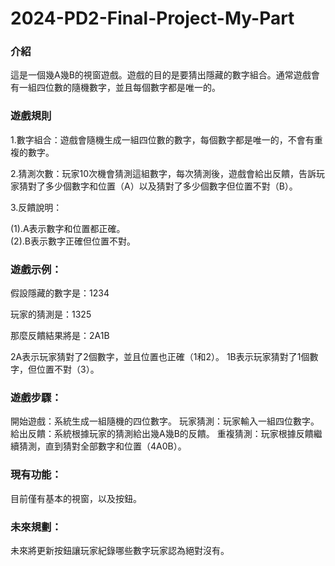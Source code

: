 # 2024-PD2-Final-Project-My-Part  

### 介紹  
這是一個幾A幾B的視窗遊戲。遊戲的目的是要猜出隱藏的數字組合。通常遊戲會有一組四位數的隨機數字，並且每個數字都是唯一的。  
  
### 遊戲規則  
1.數字組合：遊戲會隨機生成一組四位數的數字，每個數字都是唯一的，不會有重複的數字。  
 
2.猜測次數：玩家10次機會猜測這組數字，每次猜測後，遊戲會給出反饋，告訴玩家猜對了多少個數字和位置（A）以及猜對了多少個數字但位置不對（B）。  
 
3.反饋說明：  
 
(1).A表示數字和位置都正確。  
(2).B表示數字正確但位置不對。  

### 遊戲示例：
假設隱藏的數字是：1234

玩家的猜測是：1325

那麼反饋結果將是：2A1B

2A表示玩家猜對了2個數字，並且位置也正確（1和2）。
1B表示玩家猜對了1個數字，但位置不對（3）。

### 遊戲步驟：
開始遊戲：系統生成一組隨機的四位數字。
玩家猜測：玩家輸入一組四位數字。
給出反饋：系統根據玩家的猜測給出幾A幾B的反饋。
重複猜測：玩家根據反饋繼續猜測，直到猜對全部數字和位置（4A0B）。

### 現有功能：
目前僅有基本的視窗，以及按鈕。

### 未來規劃：  
未來將更新按鈕讓玩家紀錄哪些數字玩家認為絕對沒有。

